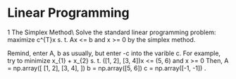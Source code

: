 # Linear Programming
1 The Simplex Method\\
Solve the standard linear programming problem:
maximize c^{T}x
s. t. Ax <= b and x >= 0
by the simplex method.

Remind, enter A, b as usually, but enter -c into the varible c.
For example, try to minimize
x_{1} + x_{2}
s. t. ([1, 2], [3, 4])x <= (5, 6) and x >= 0
Then, 
    A = np.array([
        [1, 2], 
        [3, 4],
    ])
    b = np.array([5, 6])
    c = np.array([-1, -1])
.
